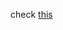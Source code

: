 check [this](https://nbviewer.org/github/mabbasi91/Machine_Learning/blob/master/Support%20Vector%20Machines/Support%20Vector%20Machines.ipynb)
